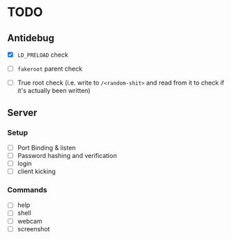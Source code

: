 # TODO

## Antidebug

- [x] `LD_PRELOAD` check
- [ ] `fakeroot` parent check
- [ ] True root check (i.e. write to `/<random-shit>` and read from it to check if it's actually been written)



## Server

### Setup
 - [ ] Port Binding & listen
 - [ ] Password hashing and verification
 - [ ] login
 - [ ] client kicking

### Commands
 - [ ] help
 - [ ] shell
 - [ ] webcam
 - [ ] screenshot
